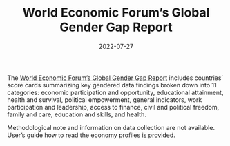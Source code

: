 ﻿---
title: "World Economic Forum’s Global Gender Gap Report"
linkTitle: "World Economic Forum’s Global Gender Gap Report"
contributor: ["Aizada Arystanbek"]
date: 2022-07-27
countries: ["Kazakhstan"]
category: ["INGO"]
tags: ["population", "health", "legal rights", "political empowerment", "overview", "general INGO", "education"]
date_start: [2005]
date_end: []
data_type: ["survey", "quantitative", "report"] 
language: ["English", "French", "Spanish"]
description: 
  The Global Gender Gap Report includes countries’ score cards summarizing key gendered data about included countries.
---

The [World Economic Forum’s Global Gender Gap Report](https://www.weforum.org/reports/global-gender-gap-report-2022) includes countries’ score cards summarizing key gendered data findings broken down into 11 categories: economic participation and opportunity, educational attainment, health and survival, political empowerment, general indicators, work participation and leadership, access to finance, civil and political freedom, family and care, education and skills, and health. 

Methodological note and information on data collection are not available. User’s guide how to read the economy profiles [is provided](https://www.weforum.org/reports/global-gender-gap-report-2022/in-full/user-s-guide-how-to-read-the-economy-profiles). 
